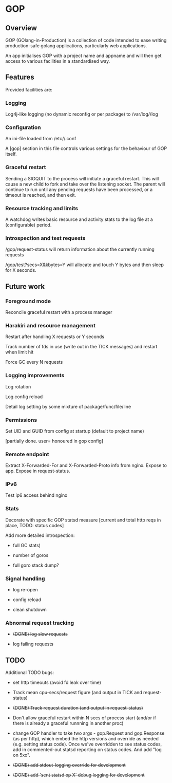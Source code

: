 # GOP

## Overview

GOP (GOlang-in-Production) is a collection of code intended to ease writing production-safe golang
applications, particularly web applications.

An app initialises GOP with a project name and appname and will then get access to various facilities
in a standardised way.

## Features

Provided facilities are:

### Logging

Log4j-like logging (no dynamic reconfig or per package) to /var/log/<project>/<app>log

### Configuration

An ini-file loaded from /etc/<project>/<app>.conf

A [gop] section in this file controls various settings for the behaviour of GOP itself.

### Graceful restart

Sending a SIGQUIT to the process will initiate a graceful restart. This will cause a new child to
fork and take over the listening socket. The parent will continue to run until any pending requests
have been processed, or a timeout is reached, and then exit.

### Resource tracking and limits

A watchdog writes basic resource and activity stats to the log file at a (configurable) period.

### Introspection and test requests

/gop/request-status will return information about the currently running requests

/gop/test?secs=X&kbytes=Y will allocate and touch Y bytes and then sleep for X seconds.

## Future work

### Foreground mode

Reconcile graceful restart with a process manager

### Harakiri and resource management

Restart after handling X requests or Y seconds

Track number of fds in use (write out in the TICK messages) and restart when limit hit

Force GC every N requests

### Logging improvements

Log rotation

Log config reload

Detail log setting by some mixture of package/func/file/line

### Permissions

Set UID and GUID from config at startup (default to project name)

[partially done. user=<username> honoured in gop config]

### Remote endpoint

Extract X-Forwarded-For and X-Forwarded-Proto info from nginx. Expose to app. Expose in request-status.

### IPv6

Test ip6 access behind nginx

### Stats

Decorate with specific GOP statsd measure
[current and total http reqs in place, TODO: status codes]

Add more detailed introspection:

- full GC stats)

- number of goros

- full goro stack dump?

### Signal handling

- log re-open

- config reload

- clean shutdown

### Abnormal request tracking

- ~~(DONE) log slow requests~~

- log failing requests

## TODO

Additional TODO bugs:

* set http timeouts (avoid fd leak over time)

* Track mean cpu-secs/request figure (and output in TICK and request-status)

* ~~(DONE) Track request duration (and output in request-status)~~

* Don't allow graceful restart within N secs of process start (and/or if there is already a graceful runnning in another proc)

* change GOP handler to take two args - gop.Request and gop.Response (as per http), which embed the http versions
and override as needed (e.g. setting status code). Once we've overridden to see status codes, add in commented-out statsd
reporting on status codes. And add "log on 5xx".

* ~~(DONE) add stdout-logging override for development~~

* ~~(DONE) add 'sent statsd op X' debug logging for development~~

